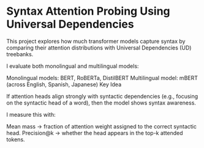 # Syntax Attention Probing Using Universal Dependencies

This project explores how much transformer models capture syntax by comparing their attention distributions with Universal Dependencies (UD) treebanks.

I evaluate both monolingual and multilingual models:

Monolingual models: BERT, RoBERTa, DistilBERT
Multilingual model: mBERT (across English, Spanish, Japanese)
Key Idea

If attention heads align strongly with syntactic dependencies (e.g., focusing on the syntactic head of a word), then the model shows syntax awareness.

I measure this with:

Mean mass → fraction of attention weight assigned to the correct syntactic head.
Precision@k → whether the head appears in the top-k attended tokens.

